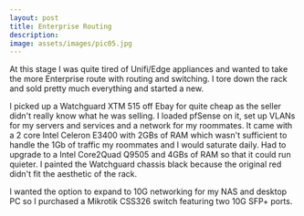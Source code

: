 ```yaml
---
layout: post
title: Enterprise Routing
description:
image: assets/images/pic05.jpg
---
```

At this stage I was quite tired of Unifi/Edge appliances and wanted to take the more Enterprise route with routing and switching. I tore down the rack and sold pretty much everything and started a new.

I picked up a Watchguard XTM 515 off Ebay for quite cheap as the seller didn't really know what he was selling. I loaded pfSense on it, set up VLANs for my servers and services and a network for my roommates. It came with a 2 core Intel Celeron E3400 with 2GBs of RAM which wasn't sufficient to handle the 1Gb of traffic my roommates and I would saturate daily. Had to upgrade to a Intel Core2Quad Q9505 and 4GBs of RAM so that it could run quieter. I painted the Watchguard chassis black because the original red didn't fit the aesthetic of the rack.

I wanted the option to expand to 10G networking for my NAS and desktop PC so I purchased a Mikrotik CSS326 switch featuring two 10G SFP+ ports.
